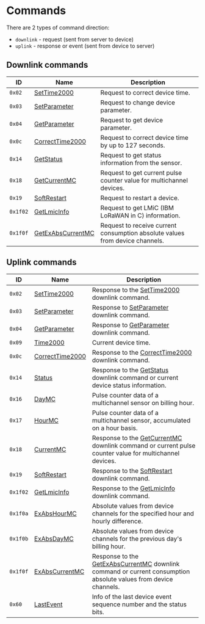 # Commands

There are 2 types of command direction:

- `downlink` - request (sent from server to device)
- `uplink` - response or event (sent from device to server)


## Downlink commands

| ID       | Name                                                | Description                                                                  |
| -------- | --------------------------------------------------- | ---------------------------------------------------------------------------- |
| `0x02`   | [SetTime2000](./SetTime2000.md#request)             | Request to correct device time.                                              |
| `0x03`   | [SetParameter](./SetParameter.md#request)           | Request to change device parameter.                                          |
| `0x04`   | [GetParameter](./GetParameter.md#request)           | Request to get device parameter.                                          |
| `0x0c`   | [CorrectTime2000](./CorrectTime2000.md#request)     | Request to correct device time by up to 127 seconds.                         |
| `0x14`   | [GetStatus](./GetStatus.md#request)                 | Request to get status information from the sensor.                           |
| `0x18`   | [GetCurrentMC](./GetCurrentMC.md#request)           | Request to get current pulse counter value for multichannel devices.         |
| `0x19`   | [SoftRestart](./SoftRestart.md#request)             | Request to restart a device.                                                 |
| `0x1f02` | [GetLmicInfo](./GetLmicInfo.md#request)             | Request to get LMiC (IBM LoRaWAN in C) information.                          |
| `0x1f0f` | [GetExAbsCurrentMC](./GetExAbsCurrentMC.md#request) | Request to receive current consumption absolute values from device channels. |


## Uplink commands

| ID       | Name                                              | Description                                                                                                                                       |
| -------- | ------------------------------------------------- | ------------------------------------------------------------------------------------------------------------------------------------------------- |
| `0x02`   | [SetTime2000](./SetTime2000.md#response)          | Response to the [SetTime2000](./SetTime2000.md#request) downlink command.                                                                         |
| `0x03`   | [SetParameter](./SetParameter.md#response)        | Response to [SetParameter](./SetParameter.md#request) downlink command.                                                                           |
| `0x04`   | [GetParameter](./GetParameter.md#response)        | Response to [GetParameter](./GetParameter.md#request) downlink command.                                                                           |
| `0x09`   | [Time2000](./uplink/Time2000.md)                  | Current device time.                                                                                                                              |
| `0x0c`   | [CorrectTime2000](./CorrectTime2000.md#response)  | Response to the [CorrectTime2000](./CorrectTime2000.md#request) downlink command.                                                                 |
| `0x14`   | [Status](./GetStatus.md#response)                 | Response to the [GetStatus](./GetStatus.md#request) downlink command or current device status information.                                        |
| `0x16`   | [DayMC](./uplink/DayMC.md)                        | Pulse counter data of a multichannel sensor on billing hour.                                                                                      |
| `0x17`   | [HourMC](./uplink/HourMC.md)                      | Pulse counter data of a multichannel sensor, accumulated on a hour basis.                                                                         |
| `0x18`   | [CurrentMC](./GetCurrentMC.md#response)           | Response to the [GetCurrentMC](./GetCurrentMC.md#request) downlink command or current pulse counter value for multichannel devices.               |
| `0x19`   | [SoftRestart](./SoftRestart.md#response)          | Response to the [SoftRestart](./SoftRestart.md#request) downlink command.                                                                         |
| `0x1f02` | [GetLmicInfo](./GetLmicInfo.md#response)          | Response to the [GetLmicInfo](./GetLmicInfo.md#request) downlink command.                                                                         |
| `0x1f0a` | [ExAbsHourMC](./uplink/ExAbsHourMC.md)            | Absolute values from device channels for the specified hour and hourly difference.                                                                |
| `0x1f0b` | [ExAbsDayMC](./uplink/ExAbsDayMC.md)              | Absolute values from device channels for the previous day's billing hour.                                                                         |
| `0x1f0f` | [ExAbsCurrentMC](./GetExAbsCurrentMC.md#response) | Response to the [GetExAbsCurrentMC](./GetExAbsCurrentMC.md#request) downlink command or current consumption absolute values from device channels. |
| `0x60`   | [LastEvent](./uplink/LastEvent.md)                | Info of the last device event sequence number and the status bits.                                                                                |
